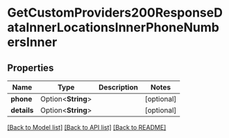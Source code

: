 # GetCustomProviders200ResponseDataInnerLocationsInnerPhoneNumbersInner

## Properties

Name | Type | Description | Notes
------------ | ------------- | ------------- | -------------
**phone** | Option<**String**> |  | [optional]
**details** | Option<**String**> |  | [optional]

[[Back to Model list]](../README.md#documentation-for-models) [[Back to API list]](../README.md#documentation-for-api-endpoints) [[Back to README]](../README.md)


